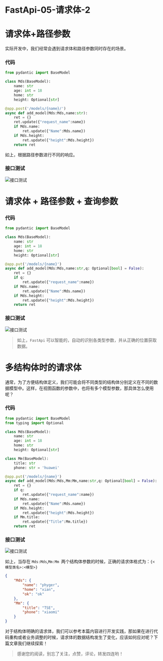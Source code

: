 # FastApi-05-请求体-2


# 请求体+路径参数

实际开发中，我们经常会遇到请求体和路径参数同时存在的场景。

### 代码

```python
from pydantic import BaseModel

class Mds(BaseModel):
    name: str
    age: int = 18
    home: str
    height: Optional[str]

@app.post('/models/{name}/')
async def add_model(Mds:Mds,name:str):
    ret = {}
    ret.update({"request_name":name})
    if Mds.name:
        ret.update({"Name":Mds.name})
    if Mds.height:
        ret.update({"height":Mds.height})
    return ret
```

如上，根据路径参数进行不同的响应。

### 接口测试

![接口测试](https://p3-juejin.byteimg.com/tos-cn-i-k3u1fbpfcp/abadb475679d470ebb0bc00a66b59735~tplv-k3u1fbpfcp-zoom-1.image "接口测试")

# 请求体 + 路径参数 + 查询参数

### 代码

```python
from pydantic import BaseModel

class Mds(BaseModel):
    name: str
    age: int = 18
    home: str
    height: Optional[str]

@app.put('/models/{name}')
async def add_model(Mds:Mds,name:str,q: Optional[bool] = False):
    ret = {}
    if q:
        ret.update({"request_name":name})
    if Mds.name:
        ret.update({"Name":Mds.name})
    if Mds.height:
        ret.update({"height":Mds.height})
    return ret
```

### 接口测试

![接口测试](https://p3-juejin.byteimg.com/tos-cn-i-k3u1fbpfcp/7bfc905895cb4fb8befba7e6de643c8c~tplv-k3u1fbpfcp-zoom-1.image "接口测试")

> 如上，`FastApi` 可以智能的，自动的识别各类型参数，并从正确的位置获取数据。

# 多结构体时的请求体

通常，为了方便结构体定义，我们可能会将不同类型的结构体分别定义在不同的数据模型中。这样，在视图函数的参数中，也将有多个模型参数，那具体怎么使用呢？

### 代码

```python
from pydantic import BaseModel
from typing import Optional

class Mds(BaseModel):
    name: str
    age: int = 18
    home: str
    height: Optional[str]

class Mm(BaseModel):
    title: str
    phone: str = 'huawei'

@app.put('/models/{name}')
async def add_model(Mds:Mds,Mm:Mm,name:str,q: Optional[bool] = False):
    ret = {}
    if q:
        ret.update({"request_name":name})
    if Mds.name:
        ret.update({"Name":Mds.name})
    if Mds.height:
        ret.update({"height":Mds.height})
    if Mm.title:
        ret.update({"Title":Mm.title})
    return ret
```

### 接口测试

![接口测试](https://p3-juejin.byteimg.com/tos-cn-i-k3u1fbpfcp/350e510fefbb40da98d58e69c3adcd52~tplv-k3u1fbpfcp-zoom-1.image "接口测试")

如上，当存在 `Mds:Mds`,`Mm:Mm `两个结构体参数的时候，正确的请求体格式为：`{<模型类名>:<模型>}`

```json
{
	"Mds": {
		"name": "phyger",
		"home": "xian",
		"ok": "ok"
	},
	"Mm": {
		"title": "TSE",
		"phone": "xiaomi"
	}
}
```

对于结构体明确的请求体，我们可以参考本篇内容进行开发实践，那如果在进行代码重构或者业务调整的时候，请求体的数据结构发生了变化，应该如何应对呢？下篇文章我们继续探索！

> 感谢您的阅读，别忘了关注，点赞，评论，转发四连哟！

